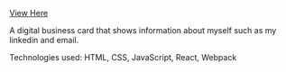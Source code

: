 [View Here](https://inspiring-stroopwafel-bac3e3.netlify.app)

A digital business card that shows information about myself such as my linkedin and email. 

Technologies used: HTML, CSS, JavaScript, React, Webpack